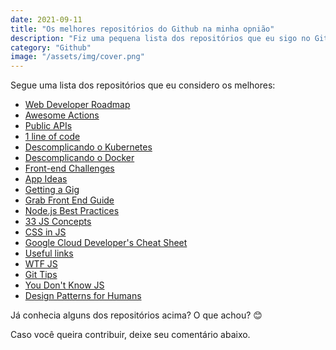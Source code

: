 ```yaml
---
date: 2021-09-11
title: "Os melhores repositórios do Github na minha opnião"
description: "Fiz uma pequena lista dos repositórios que eu sigo no Github"
category: "Github"
image: "/assets/img/cover.png"
---
```


Segue uma lista dos repositórios que eu considero os melhores:

- <a href="https://github.com/kamranahmedse/developer-roadmap" target="_blank" rel="noopener noreferrer">Web Developer Roadmap</a>
- <a href="https://github.com/sdras/awesome-actions" target="_blank" rel="noopener noreferrer">Awesome Actions</a>
- <a href="https://github.com/public-apis/public-apis" target="_blank" rel="noopener noreferrer">Public APIs</a> 
- <a href="https://github.com/phuoc-ng/1loc" target="_blank" rel="noopener noreferrer">1 line of code</a> 
- <a href="https://github.com/badtuxx/DescomplicandoKubernetes" target="_blank" rel="noopener noreferrer">Descomplicando o Kubernetes</a> 
- <a href="https://github.com/badtuxx/DescomplicandoDocker" target="_blank" rel="noopener noreferrer">Descomplicando o Docker</a>
- <a href="https://github.com/felipefialho/frontend-challenges" target="_blank" rel="noopener noreferrer">Front-end Challenges</a>
- <a href="https://github.com/florinpop17/app-ideas" target="_blank" rel="noopener noreferrer">App Ideas</a> 
- <a href="https://github.com/cassidoo/getting-a-gig" target="_blank" rel="noopener noreferrer">Getting a Gig</a> 
- <a href="https://github.com/grab/front-end-guide" target="_blank" rel="noopener noreferrer">Grab Front End Guide</a>
- <a href="https://github.com/goldbergyoni/nodebestpractices" target="_blank" rel="noopener noreferrer">Node.js Best Practices</a> 
- <a href="https://github.com/tiagoboeing/33-js-concepts" target="_blank" rel="noopener noreferrer">33 JS Concepts</a>
- <a href="https://github.com/MicheleBertoli/css-in-js" target="_blank" rel="noopener noreferrer">CSS in JS</a>
- <a href="https://github.com/priyankavergadia/google-cloud-4-words" target="_blank" rel="noopener noreferrer">Google Cloud Developer's Cheat Sheet</a>
- <a href="https://github.com/gabrielcmarinho/links-uteis/blob/master/LINKS.md" target="_blank" rel="noopener noreferrer">Useful links</a>
- <a href="https://github.com/denysdovhan/wtfjs" target="_blank" rel="noopener noreferrer">WTF JS</a>
- <a href="https://github.com/git-tips/tips" target="_blank" rel="noopener noreferrer">Git Tips</a>
- <a href="https://github.com/getify/You-Dont-Know-JS" target="_blank" rel="noopener noreferrer">You Don't Know JS</a>
- <a href="https://github.com/kamranahmedse/design-patterns-for-humans" target="_blank" rel="noopener noreferrer">Design Patterns for Humans</a>

Já conhecia alguns dos repositórios acima? O que achou? 😊

Caso você queira contribuir, deixe seu comentário abaixo.
